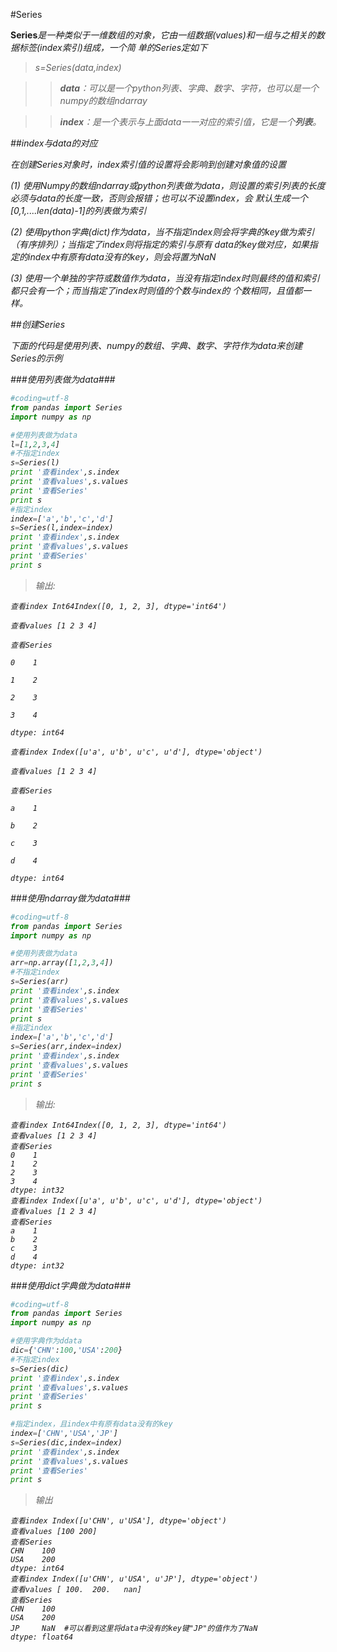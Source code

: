 #Series

<Strong>Series</Strong><em>是一种类似于一维数组的对象，它由一组数据(values)和一组与之相关的数据标签(index索引)组成，一个简
单的Series定如下

>s=Series(data,index)

>><Strong>data</Strong>：可以是一个<em>python列表、字典、数字、字符，也可以是一个numpy的数组ndarray</em>

>><Strong>index</Strong>：是一个表示与上面data一一对应的索引值，它是一个<Strong>列表</Strong>。

##index与data的对应

<em>在创建Series对象时，index索引值的设置将会影响到创建对象值的设置</em>

(1) 使用Numpy的数组ndarray或python列表做为data，则设置的索引列表的长度必须与data的长度一致，否则会报错；也可以不设置index，会
默认生成一个[0,1,....len(data)-1]的列表做为索引

(2) 使用python字典(dict)作为data，当不指定index则会将字典的key做为索引（有序排列）；当指定了index则将指定的索引与原有
data的key做对应，如果指定的index中有原有data没有的key，则会将置为NaN

(3) 使用一个单独的字符或数值作为data，当没有指定index时则最终的值和索引都只会有一个；而当指定了index时则值的个数与index的
个数相同，且值都一样。

##创建Series

<em>下面的代码是使用列表、numpy的数组、字典、数字、字符作为data来创建Series的示例</em>

###使用列表做为data###

```python
#coding=utf-8
from pandas import Series
import numpy as np

#使用列表做为data
l=[1,2,3,4]
#不指定index
s=Series(l)
print '查看index',s.index
print '查看values',s.values
print '查看Series'
print s
#指定index
index=['a','b','c','d']
s=Series(l,index=index)
print '查看index',s.index
print '查看values',s.values
print '查看Series'
print s
```

>输出:

```
查看index Int64Index([0, 1, 2, 3], dtype='int64')

查看values [1 2 3 4]

查看Series

0    1

1    2

2    3

3    4

dtype: int64

查看index Index([u'a', u'b', u'c', u'd'], dtype='object')

查看values [1 2 3 4]

查看Series

a    1

b    2

c    3

d    4

dtype: int64
```

###使用ndarray做为data###

```python
#coding=utf-8
from pandas import Series
import numpy as np

#使用列表做为data
arr=np.array([1,2,3,4])
#不指定index
s=Series(arr)
print '查看index',s.index
print '查看values',s.values
print '查看Series'
print s
#指定index
index=['a','b','c','d']
s=Series(arr,index=index)
print '查看index',s.index
print '查看values',s.values
print '查看Series'
print s
```
>输出:

```
查看index Int64Index([0, 1, 2, 3], dtype='int64')
查看values [1 2 3 4]
查看Series
0    1
1    2
2    3
3    4
dtype: int32
查看index Index([u'a', u'b', u'c', u'd'], dtype='object')
查看values [1 2 3 4]
查看Series
a    1
b    2
c    3
d    4
dtype: int32
```

###使用dict字典做为data###

```python
#coding=utf-8
from pandas import Series
import numpy as np

#使用字典作为ddata
dic={'CHN':100,'USA':200}
#不指定index
s=Series(dic)
print '查看index',s.index
print '查看values',s.values
print '查看Series'
print s

#指定index，且index中有原有data没有的key
index=['CHN','USA','JP']
s=Series(dic,index=index)
print '查看index',s.index
print '查看values',s.values
print '查看Series'
print s
```
>输出

```
查看index Index([u'CHN', u'USA'], dtype='object')
查看values [100 200]
查看Series
CHN    100
USA    200
dtype: int64
查看index Index([u'CHN', u'USA', u'JP'], dtype='object')
查看values [ 100.  200.   nan]
查看Series
CHN    100
USA    200
JP     NaN  #可以看到这里将data中没有的key键"JP"的值作为了NaN
dtype: float64
```
